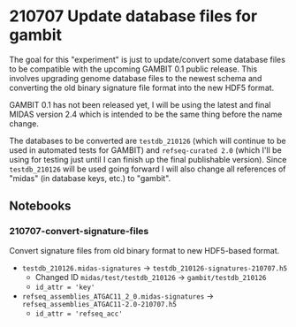 # 210707 Update database files for gambit

The goal for this "experiment" is just to update/convert some database files to be compatible with the upcoming GAMBIT 0.1 public release.
This involves upgrading genome database files to the newest schema and converting the old binary signature file format into the new HDF5 format.

GAMBIT 0.1 has not been released yet, I will be using the latest and final MIDAS version 2.4 which is intended to be the same thing before the name change.

The databases to be converted are `testdb_210126` (which will continue to be used in automated tests for GAMBIT) and `refseq-curated 2.0`
(which I'll be using for testing just until I can finish up the final publishable version). Since `testdb_210126` will be used going forward
I will also change all references of "midas" (in database keys, etc.) to "gambit".


## Notebooks

### 210707-convert-signature-files

Convert signature files from old binary format to new HDF5-based format.

* `testdb_210126.midas-signatures` -> `testdb_210126-signatures-210707.h5`
  * Changed ID `midas/test/testdb_210126` -> `gambit/testdb_210126`
  * `id_attr = 'key'`
* `refseq_assemblies_ATGAC11_2_0.midas-signatures` -> `refseq_assemblies_ATGAC11-2.0-210707.h5`
  * `id_attr = 'refseq_acc'`

